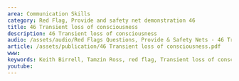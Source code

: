 ```yaml
---
area: Communication Skills
category: Red Flag, Provide and safety net demonstration 46
title: 46 Transient loss of consciousness
description: 46 Transient loss of consciousness
audio: /assets/audio/Red Flags Questions, Provide & Safety Nets - 46 Transient loss of consciousness - MQ.mp3
article: /assets/publication/46 Transient loss of consciousness.pdf
www: 
keywords: Keith Birrell, Tamzin Ross, red flag, Transient loss of consciousness
youtube: 
--- 
```

